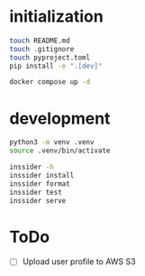# initialization

```sh
touch README.md
touch .gitignore
touch pyproject.toml
pip install -e ".[dev]"

docker compose up -d
```

# development

```sh
python3 -m venv .venv
source .venv/bin/activate

inssider -h
inssider install
inssider format
inssider test
inssider serve
```

# ToDo

- [ ] Upload user profile to AWS S3
